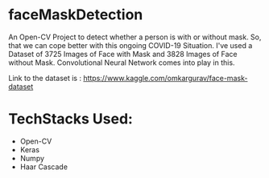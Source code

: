 # faceMaskDetection
An Open-CV Project to detect whether a person is with or without mask. So, that we can cope better with this ongoing COVID-19 Situation. I've used a Dataset of 3725 Images of Face with Mask and 3828 Images of Face without Mask. Convolutional Neural Network comes into play in this.

Link to the dataset is : https://www.kaggle.com/omkargurav/face-mask-dataset

# TechStacks Used:
<ul>
  <li>Open-CV</li>
  <li>Keras</li>
  <li>Numpy</li>
  <li>Haar Cascade</li>
</ul>



